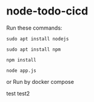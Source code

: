 # node-todo-cicd

Run these commands:


`sudo apt install nodejs`


`sudo apt install npm`


`npm install`

`node app.js`

or Run by docker compose

test
test2


